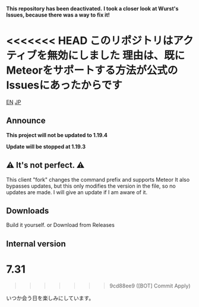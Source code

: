 **This repository has been deactivated.**
**I took a closer look at Wurst's Issues, because there was a way to fix it!**

<<<<<<< HEAD
**このリポジトリはアクティブを無効にしました**
**理由は、既にMeteorをサポートする方法が公式のIssuesにあったからです**
=======
[EN](README.md) [JP](README_JP.md)

## Announce
**This project will not be updated to 1.19.4**

**Update will be stopped at 1.19.3**

## ⚠ It's not perfect. ⚠

This client "fork" changes the command prefix and supports Meteor
It also bypasses updates, but this only modifies the version in the file, so no updates are made.
I will give an update if I am aware of it.

## Downloads

Build it yourself.
or
Download from Releases

## Internal version
# 7.31
>>>>>>> 9cd88ee9 ([BOT] Commit Apply)


いつか会う日を楽しみにしています。
